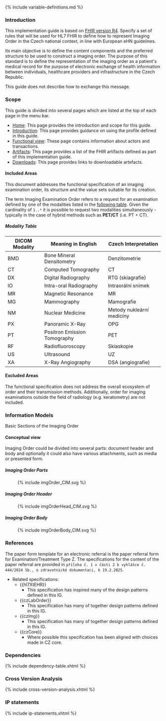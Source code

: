 {% include variable-definitions.md %}

### Introduction

This implementation guide is based on [FHIR version R4](https://hl7.org/fhir/R4/). Specify a set of rules that will be used for HL7 FHIR to define how to represent Imaging Order in the Czech national context, in line with European eHN guidelines.

Its main objective is to define the content components and the preferred structure to be used to construct a imaging order. The purpose of this standard is to define the representation of the imaging order as a patient's medical record for the purpose of electronic exchange of health information between individuals, healthcare providers and infrastructure in the Czech Republic. 

This guide does not describe how to exchange this message.

### Scope

This guide is divided into several pages which are listed at the top of each page in the menu bar.

- [Home](index.html): This page provides the introduction and scope for this guide.
- [Introduction](general-semantics.html): This page provides guidance on using the profile defined in this guide. 
- [Functional view](functional-view.html): These page contains information about actors and transactions. 
- [Artifacts](artifacts.html): This page provides a list of the FHIR artifacts defined as part of this implementation guide.
- [Downloads](downloads.html): This page provides links to downloadable artefacts.
  
#### Included Areas

This document addresses the functional specification of an imaging examination order, its structure and the value sets suitable for its creation.

The term Imaging Examination Order refers to a request for an examination defined by one of the modalities listed in the [following table](index.html#modality-table). Given the cardinality of `1..*` it is possible to request two modalities simultaneously - typically in the case of hybrid methods such as **PET/CT** (i.e. PT + CT).

##### Modality Table

| DICOM Modality    | Meaning in English           | Czech Interpretation      |
| ----------------- | ---------------------------- | ------------------------- |
| BMD               | Bone Mineral Densitometry    | Denzitometrie             |
| CT                | Computed Tomography          | CT                        |
| DX                | Digital Radiography          | RTG (skiagrafie)          |
| IO                | Intra-oral Radiography       | Intraorální snímek        |
| MR                | Magnetic Resonance           | MR                        |
| MG                | Mammography                  | Mamografie                |
| NM                | Nuclear Medicine             | Metody nukleární medicíny |
| PX                | Panoramic X-Ray              | OPG                       |
| PT                | Positron Emission Tomography | PET                       |
| RF                | Radiofluoroscopy             | Skiaskopie                |
| US                | Ultrasound                   | UZ                        |
| XA                | X-Ray Angiography            | DSA (angiografie)         |

#### Excluded Areas

The functional specification does not address the overall ecosystem of order and their transmission methods. Additionally, order for imaging examinations outside the field of radiology (e.g. keratometry) are not included.
  
### Information Models

Basic Sections of the Imaging Order

#### Conceptual view

Imaging Order could be divided into several parts: document header and body and optionally it could also have various attachments, such as media or presented form.

##### Imaging Order Parts

<figure>
  {% include imgOrder_CIM.svg %}
</figure>

##### Imaging Order Header

<figure>
  {% include imgOrderHead_CIM.svg %}
</figure>

##### Imaging Order Body

<figure>
  {% include imgOrderBody_CIM.svg %}
</figure>

### References

The paper form template for an electronic referral is the paper referral form for Examination/Treatment Type Z. The specifications for the content of the paper referral are provided in `příloha č. 1 v části 2 k vyhlášce č. 444/2024 Sb., o zdravotnické dokumentaci, k 19.2.2025`.

* Related specifications:
  * {{hl7XtEHR}}
    * This specification has inspired many of the design patterns defined in this IG.
  * {{czLabOrder}}
    * This specification has many of together design patterns defined in this IG.
  * {{czImg}}
    * This specification has many of together design patterns defined in this IG.
  * {{czCore}}
    * Where possible this specification has been aligned with choices made in CZ core.

### Dependencies

{% include dependency-table.xhtml %}

### Cross Version Analysis

{% include cross-version-analysis.xhtml %}

### IP statements

{% include ip-statements.xhtml %}

